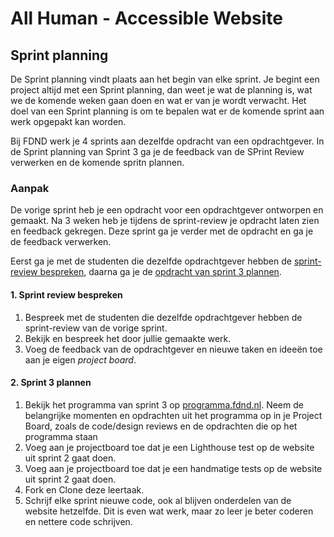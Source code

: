 # All Human - Accessible Website

## Sprint planning
<!-- Ontwerp en maak voor een opdrachtgever een website toegankelijk volgens WCAG richtlijnen. -->

De Sprint planning vindt plaats aan het begin van elke sprint. Je begint een project altijd met een Sprint planning, dan weet je wat de planning is, wat we de komende weken gaan doen en wat er van je wordt verwacht. Het doel van een Sprint planning is om te bepalen wat er de komende sprint aan werk opgepakt kan worden.

Bij FDND werk je 4 sprints aan dezelfde opdracht van een opdrachtgever. In de Sprint planning van Sprint 3 ga je de feedback van de SPrint Review verwerken en de komende spritn plannen.

<!-- Aankomende sprint plannen en projectboard, sprint review afspreken en bedeken wat je wil gaan laten zien. 
Taken van sprint 2 inplannen.
Feedback sprint review sprint 2 verwerken -->

### Aanpak
De vorige sprint heb je een opdracht voor een opdrachtgever ontworpen en gemaakt. Na 3 weken heb je tijdens de sprint-review je opdracht laten zien en feedback gekregen. Deze sprint ga je verder met de opdracht en ga je de feedback verwerken.

Eerst ga je met de studenten die dezelfde opdrachtgever hebben de [sprint-review bespreken](#1-sprint-review-bespreken), daarna ga je de [opdracht van sprint 3 plannen](#2-sprint-3-plannen). 

#### 1. Sprint review bespreken

1. Bespreek met de studenten die dezelfde opdrachtgever hebben de sprint-review van de vorige sprint.
2. Bekijk en bespreek het door jullie gemaakte werk.
3. Voeg de feedback van de opdrachtgever en nieuwe taken en ideeën toe aan je eigen *project board*.

#### 2. Sprint 3 plannen

1. Bekijk het programma van sprint 3 op [programma.fdnd.nl](https://programma.fdnd.nl/static-web/all-human). Neem de belangrijke momenten en opdrachten uit het programma op in je Project Board, zoals de code/design reviews en de opdrachten die op het programma staan
2. Voeg aan je projectboard toe dat je een Lighthouse test op de website uit sprint 2 gaat doen.
3. Voeg aan je projectboard toe dat je een  handmatige tests op de website uit sprint 2 gaat doen.
4. Fork en Clone deze leertaak.
5. Schrijf elke sprint nieuwe code, ook al blijven onderdelen van de website hetzelfde. Dit is even wat werk, maar zo leer je beter coderen en nettere code schrijven.
